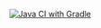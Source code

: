 [![Java CI with Gradle](https://github.com/NikolayMartoplyas/Patterns-1/actions/workflows/gradle.yml/badge.svg)](https://github.com/NikolayMartoplyas/Patterns-1/actions/workflows/gradle.yml)